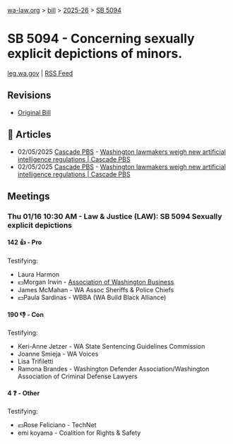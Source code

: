[wa-law.org](/) > [bill](/bill/) > [2025-26](/bill/2025-26/) > [SB 5094](/bill/2025-26/sb/5094/)

# SB 5094 - Concerning sexually explicit depictions of minors. 
[leg.wa.gov](https://app.leg.wa.gov/billsummary?BillNumber=5094&Year=2025&Initiative=false) | [RSS Feed](./rss.xml)

## Revisions
* [Original Bill](1/)

## 📰 Articles
* 02/05/2025 [Cascade PBS](/org/cascade_pbs/) - [Washington lawmakers weigh new artificial intelligence regulations | Cascade PBS](https://www.cascadepbs.org/politics/2025/02/washington-lawmakers-weigh-new-artificial-intelligence-regulations#:~:text=Senate%20Bill%205094)
* 02/05/2025 [Cascade PBS](/org/cascade_pbs/) - [Washington lawmakers weigh new artificial intelligence regulations | Cascade PBS](https://www.cascadepbs.org/politics/2025/02/washington-lawmakers-weigh-new-artificial-intelligence-regulations/#:~:text=Senate%20Bill%205094)

## Meetings
### Thu 01/16 10:30 AM - Law & Justice (LAW): SB 5094 Sexually explicit depictions
#### 142 👍 - Pro
Testifying:
* Laura Harmon
* 💵Morgan Irwin - [Association of Washington Business](/org/association_of_washington_business/)
* James McMahan - WA Assoc Sheriffs & Police Chiefs
* 💵Paula Sardinas - WBBA (WA Build Black Alliance)

#### 190 👎 - Con
Testifying:
* Keri-Anne Jetzer - WA State Sentencing Guidelines Commission
* Joanne Smieja - WA Voices
* Lisa Trifiletti
* Ramona Brandes - Washington Defender Association/Washington Association of Criminal Defense Lawyers

#### 4 ❓ - Other
Testifying:
* 💵Rose Feliciano - TechNet
* emi koyama - Coalition for Rights & Safety
